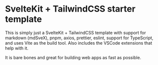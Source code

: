 # SvelteKit + TailwindCSS starter template

This is simply just a SvelteKit + TailwindCSS template with support for markdown (mdSveX), pnpm, axios, prettier, eslint, support for TypeScript, and uses Vite as the build tool. Also includes the VSCode extensions that help with it.

It is bare bones and great for building web apps as fast as possible.
